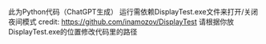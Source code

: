 此为Python代码（ChatGPT生成）
运行需依赖DisplayTest.exe文件来打开/关闭夜间模式 credit: https://github.com/inamozov/DisplayTest
请根据你放DisplayTest.exe的位置修改代码里的路径

